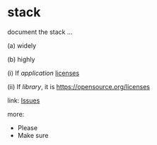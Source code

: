 # stack

document the stack ...

(a) widely

(b) highly

(i) If *application*  [licenses](https://opensource.org/licenses)

(ii) If *library*, it is https://opensource.org/licenses

link: [Issues](https://github.com/) 

more: 

* Please 
* Make sure